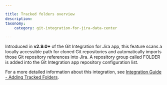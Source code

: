 ```yaml
---

title: Tracked folders overview
description:
taxonomy:
    category: git-integration-for-jira-data-center

---
```

Introduced in **v2.9.0+** of the Git Integration for Jira app, this feature scans a locally accessible path for cloned Git repositories and automatically imports those Git repository references into Jira. A repository group called FOLDER is added into the Git Integration app repository configuration list.

For a more detailed information about this integration, see [Integration Guide - Adding Tracked Folders](/git-integration-for-jira-self-managed/Tracked-Folders).

